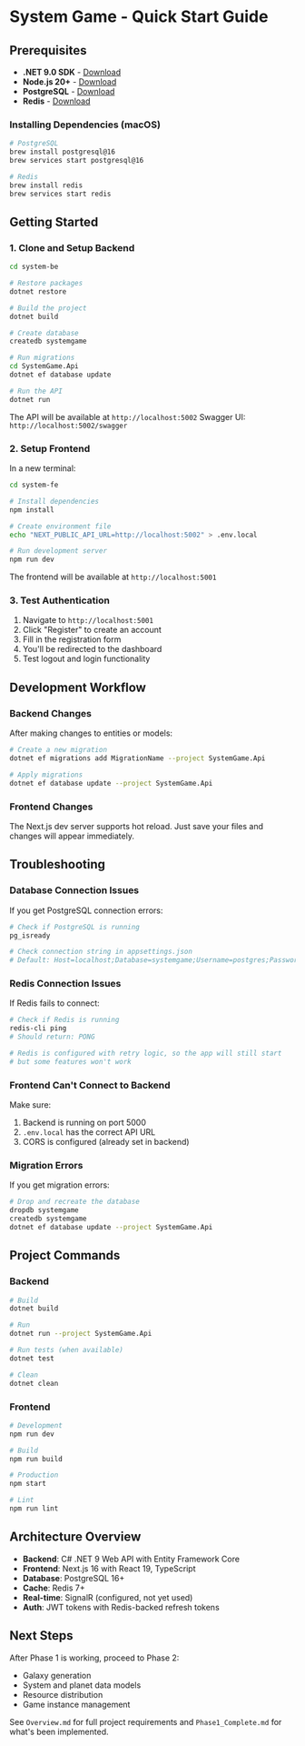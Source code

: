 # System Game - Quick Start Guide

## Prerequisites

- **.NET 9.0 SDK** - [Download](https://dotnet.microsoft.com/download)
- **Node.js 20+** - [Download](https://nodejs.org/)
- **PostgreSQL** - [Download](https://www.postgresql.org/download/)
- **Redis** - [Download](https://redis.io/download)

### Installing Dependencies (macOS)

```bash
# PostgreSQL
brew install postgresql@16
brew services start postgresql@16

# Redis
brew install redis
brew services start redis
```

## Getting Started

### 1. Clone and Setup Backend

```bash
cd system-be

# Restore packages
dotnet restore

# Build the project
dotnet build

# Create database
createdb systemgame

# Run migrations
cd SystemGame.Api
dotnet ef database update

# Run the API
dotnet run
```

The API will be available at `http://localhost:5002`
Swagger UI: `http://localhost:5002/swagger`

### 2. Setup Frontend

In a new terminal:

```bash
cd system-fe

# Install dependencies
npm install

# Create environment file
echo "NEXT_PUBLIC_API_URL=http://localhost:5002" > .env.local

# Run development server
npm run dev
```

The frontend will be available at `http://localhost:5001`

### 3. Test Authentication

1. Navigate to `http://localhost:5001`
2. Click "Register" to create an account
3. Fill in the registration form
4. You'll be redirected to the dashboard
5. Test logout and login functionality

## Development Workflow

### Backend Changes

After making changes to entities or models:
```bash
# Create a new migration
dotnet ef migrations add MigrationName --project SystemGame.Api

# Apply migrations
dotnet ef database update --project SystemGame.Api
```

### Frontend Changes

The Next.js dev server supports hot reload. Just save your files and changes will appear immediately.

## Troubleshooting

### Database Connection Issues

If you get PostgreSQL connection errors:
```bash
# Check if PostgreSQL is running
pg_isready

# Check connection string in appsettings.json
# Default: Host=localhost;Database=systemgame;Username=postgres;Password=postgres
```

### Redis Connection Issues

If Redis fails to connect:
```bash
# Check if Redis is running
redis-cli ping
# Should return: PONG

# Redis is configured with retry logic, so the app will still start
# but some features won't work
```

### Frontend Can't Connect to Backend

Make sure:
1. Backend is running on port 5000
2. `.env.local` has the correct API URL
3. CORS is configured (already set in backend)

### Migration Errors

If you get migration errors:
```bash
# Drop and recreate the database
dropdb systemgame
createdb systemgame
dotnet ef database update --project SystemGame.Api
```

## Project Commands

### Backend
```bash
# Build
dotnet build

# Run
dotnet run --project SystemGame.Api

# Run tests (when available)
dotnet test

# Clean
dotnet clean
```

### Frontend
```bash
# Development
npm run dev

# Build
npm run build

# Production
npm start

# Lint
npm run lint
```

## Architecture Overview

- **Backend**: C# .NET 9 Web API with Entity Framework Core
- **Frontend**: Next.js 16 with React 19, TypeScript
- **Database**: PostgreSQL 16+
- **Cache**: Redis 7+
- **Real-time**: SignalR (configured, not yet used)
- **Auth**: JWT tokens with Redis-backed refresh tokens

## Next Steps

After Phase 1 is working, proceed to Phase 2:
- Galaxy generation
- System and planet data models
- Resource distribution
- Game instance management

See `Overview.md` for full project requirements and `Phase1_Complete.md` for what's been implemented.

